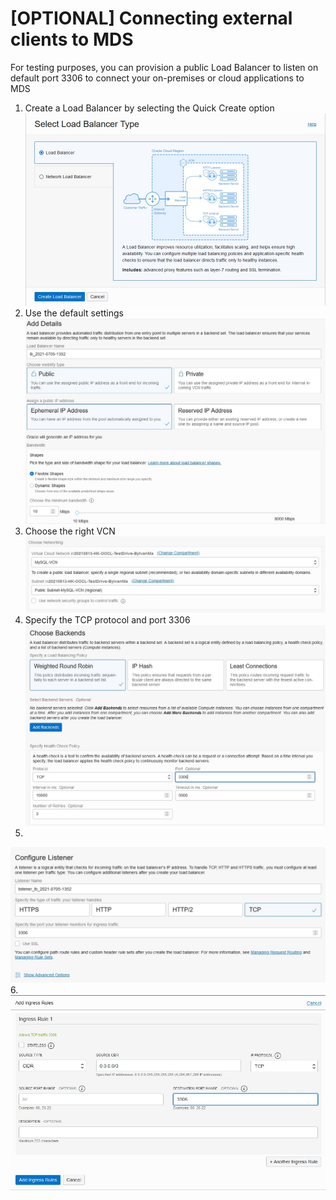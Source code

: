# [OPTIONAL] Connecting external clients to MDS

For testing purposes, you can provision a public Load Balancer to listen on default port 3306 to connect your on-premises or cloud applications to MDS

1. Create a Load Balancer by selecting the Quick Create option
![lb-1](img/lb-1.jpg)
2. Use the default settings
![lb-2](img/lb-2.jpg)
3. Choose the right VCN
![lb-3](img/lb-3.jpg)
4. Specify the TCP protocol and port 3306
![lb-4](img/lb-4.jpg)
5. 
![lb-5](img/lb-5.jpg)
6.
![lb-6](img/lb-6.jpg)


